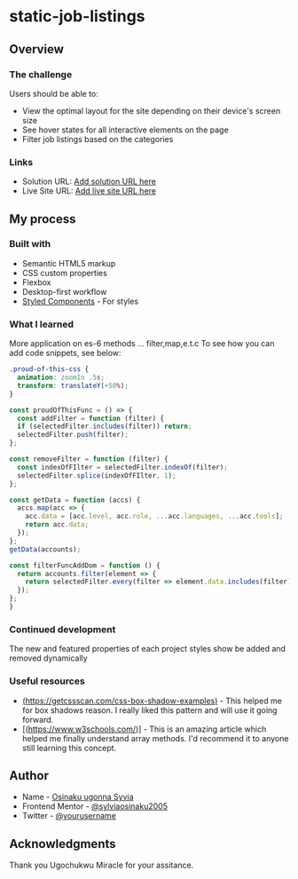 # static-job-listings
## Overview

### The challenge

Users should be able to:

- View the optimal layout for the site depending on their device's screen size
- See hover states for all interactive elements on the page
- Filter job listings based on the categories


### Links

- Solution URL: [Add solution URL here](https://github.com/sylviaosinaku/static-job-listings)
- Live Site URL: [Add live site URL here](https://sylviaosinaku.github.io/static-job-listings/)

## My process

### Built with

- Semantic HTML5 markup
- CSS custom properties
- Flexbox
- Desktop-first workflow
- [Styled Components](https://styled-components.com/) - For styles



### What I learned

More application on es-6 methods ... filter,map,e.t.c
To see how you can add code snippets, see below:


```css
.proud-of-this-css {
  animation: zoomIn .5s;
  transform: translateY(+50%);
}
```
```js
const proudOfThisFunc = () => {
  const addFilter = function (filter) {
  if (selectedFilter.includes(filter)) return;
  selectedFilter.push(filter);
};

const removeFilter = function (filter) {
  const indexOfFIlter = selectedFilter.indexOf(filter);
  selectedFilter.splice(indexOfFIlter, 1);
};

const getData = function (accs) {
  accs.map(acc => {
    acc.data = [acc.level, acc.role, ...acc.languages, ...acc.tools];
    return acc.data;
  });
};
getData(accounts);

const filterFuncAddDom = function () {
  return accounts.filter(element => {
    return selectedFilter.every(filter => element.data.includes(filter));
  });
};
}
```


### Continued development

The new and featured properties of each project styles show be added and removed dynamically 





### Useful resources

- [(https://getcssscan.com/css-box-shadow-examples)](https://getcssscan.com/css-box-shadow-examples) - This helped me for box shadows reason. I really liked this pattern and will use it going forward.
- [(https://www.w3schools.com/)] - This is an amazing article which helped me finally understand array methods. I'd recommend it to anyone still learning this concept.



## Author

- Name - [Osinaku ugonna Syvia]()
- Frontend Mentor - [@sylviaosinaku2005](https://www.frontendmentor.io/profile/@sylviaOsinaku2005)
- Twitter - [@yourusername](https://www.twitter.com/sylviaosinaku)



## Acknowledgments

Thank you  Ugochukwu Miracle for your assitance.
